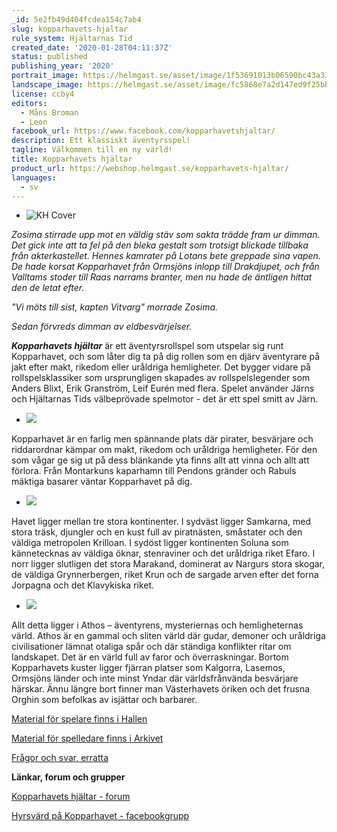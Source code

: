 ```yaml
---
_id: 5e2fb49d404fcdea154c7ab4
slug: kopparhavets-hjaltar
rule_system: Hjältarnas Tid
created_date: '2020-01-28T04:11:37Z'
status: published
publishing_year: '2020'
portrait_image: https://helmgast.se/asset/image/1f53691013b06590bc43a3342ecf2da3-sailorseasfate.jpg
landscape_image: https://helmgast.se/asset/image/fc5868e7a2d147ed9f25bb7bf599dc09-kopparhavet-banner.jpg
license: ccby4
editors:
  - Måns Broman
  - Leon
facebook_url: https://www.facebook.com/kopparhavetshjaltar/
description: Ett klassiskt äventyrsspel!
tagline: Välkommen till en ny värld!
title: Kopparhavets hjältar
product_url: https://webshop.helmgast.se/kopparhavets-hjaltar/
languages:
  - sv
---
```

*   ![KH Cover](https://helmgast.se/asset/image/thumbs/kh-cover.png#thumb)

_Zosima stirrade upp mot en väldig stäv som sakta trädde fram ur dimman. Det gick inte att ta fel på den bleka gestalt som trotsigt blickade tillbaka från akterkastellet. Hennes kamrater på Lotans bete greppade sina vapen. De hade korsat Kopparhavet från Ormsjöns inlopp till Drakdjupet, och från Valltams stoder till Raas narrams branter, men nu hade de äntligen hittat den de letat efter._

_"Vi möts till sist, kapten Vitvarg" morrade Zosima._

_Sedan förvreds dimman av eldbesvärjelser._

**_Kopparhavets hjältar_** är ett äventyrsrollspel som utspelar sig runt Kopparhavet, och som låter dig ta på dig rollen som en djärv äventyrare på jakt efter makt, rikedom eller uråldriga hemligheter. Det bygger vidare på rollspelsklassiker som ursprungligen skapades av rollspelslegender som Anders Blixt, Erik Granström, Leif Eurén med flera. Spelet använder Järns och Hjältarnas Tids välbeprövade spelmotor - det är ett spel smitt av Järn.

*   ![](https://helmgast.se/asset/image/thumbs/skelett22.png#thumb)

Kopparhavet är en farlig men spännande plats där pirater, besvärjare och riddarordnar kämpar om makt, rikedom och uråldriga hemligheter. För den som vågar ge sig ut på dess blänkande yta finns allt att vinna och allt att förlora. Från Montarkuns kaparhamn till Pendons gränder och Rabuls mäktiga basarer väntar Kopparhavet på dig.

*   ![](https://helmgast.se/asset/image/thumbs/minotaur.png#thumb)

Havet ligger mellan tre stora kontinenter. I sydväst ligger Samkarna, med stora träsk, djungler och en kust full av piratnästen, småstater och den väldiga metropolen Krilloan. I sydöst ligger kontinenten Soluna som kännetecknas av väldiga öknar, stenraviner och det uråldriga riket Efaro. I norr ligger slutligen det stora Marakand, dominerat av Nargurs stora skogar, de väldiga Grynnerbergen, riket Krun och de sargade arven efter det forna Jorpagna och det Klavykiska riket.

*   ![](https://helmgast.se/asset/image/thumbs/kopparhavetshjaltar-beta-map-1.png#thumb)

Allt detta ligger i Athos – äventyrens, mysteriernas och hemligheternas värld. Athos är en gammal och sliten värld där gudar, demoner och uråldriga civilisationer lämnat otaliga spår och där ständiga konflikter ritar om landskapet. Det är en värld full av faror och överraskningar. Bortom Kopparhavets kuster ligger fjärran platser som Kalgorra, Lasemos, Ormsjöns länder och inte minst Yndar där världsfrånvända besvärjare härskar. Ännu längre bort finner man Västerhavets öriken och det frusna Orghin som befolkas av isjättar och barbarer.

[Material för spelare finns i Hallen](https://helmgast.se/kopparhavets-hjaltar/hallen-for-spelarna)

[Material för spelledare finns i Arkivet](https://helmgast.se/kopparhavets-hjaltar/arkivet-for-spelledaren)

[Frågor och svar, erratta](https://helmgast.se/en/kopparhavets-hjaltar/fragor-och-svar)

**Länkar, forum och grupper**

[Kopparhavets hjältar - forum](https://www.rollspel.nu/forums/kopparhavets-hj%C3%A4ltar.147/)

[Hyrsvärd på Kopparhavet - facebookgrupp](https://www.facebook.com/groups/2793858870894982)
